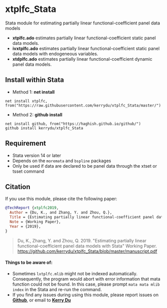 # xtplfc_Stata
Stata module for estimating partially linear functional-coefficient panel data models

- **xtplfc.ado** estimates partially linear functional-coefficient static panel data models.
- **ivxtplfc.ado** estimates partially linear functional-coefficient static panel data models with endogeneous variables.
- **xtdplfc.ado** estimates partially linear functional-coefficient dynamic panel data models.


## Install within Stata
* Method 1: **net install**
```
net install xtplfc, from("https://raw.githubusercontent.com/kerrydu/xtplfc_Stata/master/")
```
* Method 2: **github install**
```
net install github, from("https://haghish.github.io/github/") 
github install kerrydu/xtplfc_Stata
```



## Requirement 
- Stata version 14 or later
- Depends on the `moremata` and `bspline` packages
- Only be used if data are declared to be panel data through the xtset or tsset command



## Citation

If you use this module, please cite  the following paper:

```bibtex
@TechReport {xtplfc2019,
  Author = {Du, K., and Zhang, Y. and Zhou, Q.},
  Title = {Estimating partially linear functional-coefficient panel data models with Stata},
  Note = {Working Paper},
  Year = {2019},
}
```

> Du, K., Zhang, Y. and Zhou, Q. 2019. "Estimating partially linear functional-coefficient panel data models with Stata"
> Working Paper.
> https://github.com/kerrydu/xtplfc_Stata/blob/master/manuscript.pdf



####  Things to be aware of:
- Sometimes  `lxtplfc.mlib` might not be indexed automatically. Consequently, the program would abort with error information that mata function could not be found. In this case, please prompt `mata mata mlib index` in the Stata and re-run the command. 
- If you find any issues during using this module, please report issues on [**Github**](https://github.com/kerrydu/xtplfc_Stata/issues), or email to [**Kerry Du**](https://kerrydu.github.io/) 
